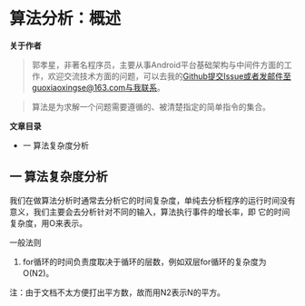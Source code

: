 # 算法分析：概述

**关于作者**

>郭孝星，非著名程序员，主要从事Android平台基础架构与中间件方面的工作，欢迎交流技术方面的问题，可以去我的[Github](https://github.com/guoxiaoxing)提交Issue或者发邮件至guoxiaoxingse@163.com与我联系。

>算法是为求解一个问题需要遵循的、被清楚指定的简单指令的集合。

**文章目录**

- 一 算法复杂度分析

## 一 算法复杂度分析

我们在做算法分析时通常去分析它的时间复杂度，单纯去分析程序的运行时间没有意义，我们主要会去分析针对不同的输入，算法执行事件的增长率，即
它的时间复杂度，用O来表示。

一般法则

1. for循环的时间负责度取决于循环的层数，例如双层for循环的复杂度为O(N2)。

注：由于文档不太方便打出平方数，故而用N2表示N的平方。


